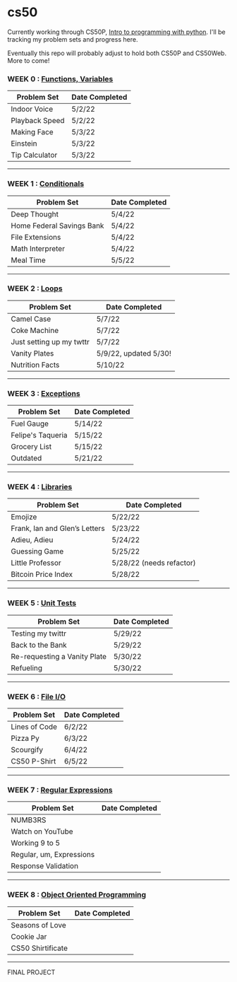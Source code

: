 # cs50

Currently working through CS50P, [Intro to programming with python](https://cs50.harvard.edu/python/2022/). I'll be tracking my problem sets and progress here.

Eventually this repo will probably adjust to hold both CS50P and CS50Web. More to come!

### WEEK 0 : [Functions, Variables](https://cs50.harvard.edu/python/2022/psets/0/)
| Problem Set| Date Completed |
| ----------- | ----------- |
|Indoor Voice| 5/2/22  |
|Playback Speed|5/2/22 |
|Making Face|5/3/22|
|Einstein|5/3/22|
|Tip Calculator|5/3/22|

----------------------------

### WEEK 1 : [Conditionals](https://cs50.harvard.edu/python/2022/psets/1/)
| Problem Set| Date Completed |
| ----------- | ----------- |
|Deep Thought|5/4/22|
|Home Federal Savings Bank|5/4/22|
|File Extensions|5/4/22|
|Math Interpreter|5/4/22|
|Meal Time|5/5/22|

----------------------------

### WEEK 2 : [Loops](https://cs50.harvard.edu/python/2022/psets/2/)
| Problem Set|Date Completed |
| ----------- | ----------- |
|Camel Case|5/7/22|
|Coke Machine|5/7/22|
|Just setting up my twttr|5/7/22|
|Vanity Plates|5/9/22, updated 5/30!|
|Nutrition Facts|5/10/22|

----------------------------

### WEEK 3 : [Exceptions](https://cs50.harvard.edu/python/2022/psets/3/)
| Problem Set| Date Completed |
| ----------- | ----------- |
|Fuel Gauge|5/14/22|
|Felipe's Taqueria|5/15/22|
|Grocery List|5/15/22|
|Outdated|5/21/22|

----------------------------

### WEEK 4 : [Libraries](https://cs50.harvard.edu/python/2022/psets/4/)
| Problem Set| Date Completed |
| ----------- | ----------- |
|Emojize|5/22/22|
|Frank, Ian and Glen’s Letters|5/23/22|
|Adieu, Adieu|5/24/22|
|Guessing Game|5/25/22|
|Little Professor|5/28/22 (needs refactor)|
|Bitcoin Price Index|5/28/22|

-------------------------------

### WEEK 5 : [Unit Tests](https://cs50.harvard.edu/python/2022/psets/5/)
| Problem Set| Date Completed |
| ----------- | ----------- |
|Testing my twittr|5/29/22|
|Back to the Bank|5/29/22|
|Re-requesting a Vanity Plate|5/30/22|
|Refueling|5/30/22|

-------------------------------

### WEEK 6 : [File I/O](https://cs50.harvard.edu/python/2022/psets/6/)
| Problem Set| Date Completed |
| ----------- | ----------- |
|Lines of Code|6/2/22|
|Pizza Py|6/3/22|
|Scourgify|6/4/22|
|CS50 P-Shirt|6/5/22|

----------------------------------

### WEEK 7 : [Regular Expressions](https://cs50.harvard.edu/python/2022/psets/7/)
| Problem Set| Date Completed |
| ----------- | ----------- |
|NUMB3RS||
|Watch on YouTube||
|Working 9 to 5||
|Regular, um, Expressions||
|Response Validation||

----------------------------------

### WEEK 8 : [Object Oriented Programming](https://cs50.harvard.edu/python/2022/psets/8/)
| Problem Set| Date Completed |
| ----------- | ----------- |
|Seasons of Love||
|Cookie Jar||
|CS50 Shirtificate||

----------------------------------
FINAL PROJECT
